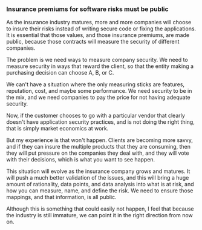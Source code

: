 ### Insurance premiums for software risks must be public

As the insurance industry matures, more and more companies will choose to insure their risks instead of writing secure code or fixing the applications. It is essential that those values, and those insurance premiums, are made public, because those contracts will measure the security of different companies.

The problem is we need ways to measure company security. We need to measure security in ways that reward the client, so that the entity making a purchasing decision can choose A, B, or C.

We can't have a situation where the only measuring sticks are features, reputation, cost, and maybe some performance. We need security to be in the mix, and we need companies to pay the price for not having adequate security.

Now, if the customer chooses to go with a particular vendor that clearly doesn't have application security practices, and is not doing the right thing, that is simply market economics at work.

But my experience is that won't happen. Clients are becoming more savvy, and if they can insure the multiple products that they are consuming, then they will put pressure on the companies they deal with, and they will vote with their decisions, which is what you want to see happen.

This situation will evolve as the insurance company grows and matures. It will push a much better validation of the issues, and this will bring a huge amount of rationality, data points, and data analysis into what is at risk, and how you can measure, name, and define the risk. We need to ensure those mappings, and that information, is all public.

Although this is something that could easily not happen, I feel that because the industry is still immature, we can point it in the right direction from now on.

